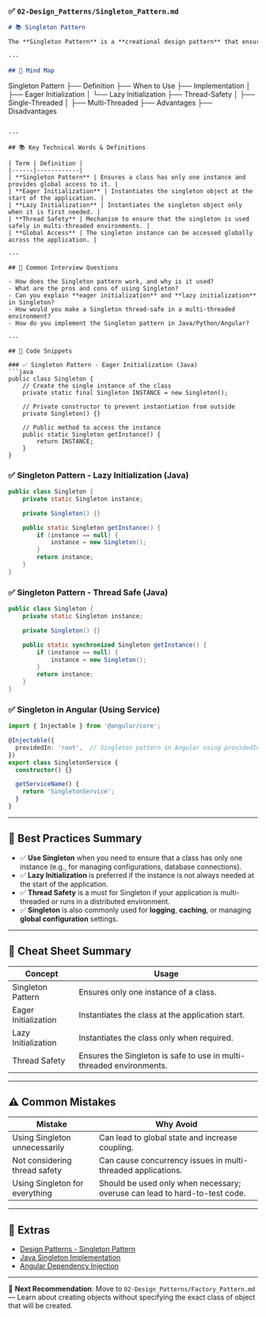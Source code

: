 ### ✅ `02-Design_Patterns/Singleton_Pattern.md`

```markdown
# 📚 Singleton Pattern

The **Singleton Pattern** is a **creational design pattern** that ensures a class has only one instance and provides a global point of access to it. It is used when you need to manage shared resources across your application.

---

## 🧠 Mind Map

```
Singleton Pattern
├── Definition
├── When to Use
├── Implementation
│   ├── Eager Initialization
│   └── Lazy Initialization
├── Thread-Safety
│   ├── Single-Threaded
│   ├── Multi-Threaded
├── Advantages
├── Disadvantages
```

---

## 📚 Key Technical Words & Definitions

| Term | Definition |
|------|------------|
| **Singleton Pattern** | Ensures a class has only one instance and provides global access to it. |
| **Eager Initialization** | Instantiates the singleton object at the start of the application. |
| **Lazy Initialization** | Instantiates the singleton object only when it is first needed. |
| **Thread Safety** | Mechanism to ensure that the singleton is used safely in multi-threaded environments. |
| **Global Access** | The singleton instance can be accessed globally across the application. |

---

## 🔎 Common Interview Questions

- How does the Singleton pattern work, and why is it used?
- What are the pros and cons of using Singleton?
- Can you explain **eager initialization** and **lazy initialization** in Singleton?
- How would you make a Singleton thread-safe in a multi-threaded environment?
- How do you implement the Singleton pattern in Java/Python/Angular?

---

## 🧪 Code Snippets

### ✅ Singleton Pattern - Eager Initialization (Java)
```java
public class Singleton {
    // Create the single instance of the class
    private static final Singleton INSTANCE = new Singleton();

    // Private constructor to prevent instantiation from outside
    private Singleton() {}

    // Public method to access the instance
    public static Singleton getInstance() {
        return INSTANCE;
    }
}
```

### ✅ Singleton Pattern - Lazy Initialization (Java)
```java
public class Singleton {
    private static Singleton instance;

    private Singleton() {}

    public static Singleton getInstance() {
        if (instance == null) {
            instance = new Singleton();
        }
        return instance;
    }
}
```

### ✅ Singleton Pattern - Thread Safe (Java)
```java
public class Singleton {
    private static Singleton instance;

    private Singleton() {}

    public static synchronized Singleton getInstance() {
        if (instance == null) {
            instance = new Singleton();
        }
        return instance;
    }
}
```

### ✅ Singleton in Angular (Using Service)
```typescript
import { Injectable } from '@angular/core';

@Injectable({
  providedIn: 'root',  // Singleton pattern in Angular using providedIn: root
})
export class SingletonService {
  constructor() {}

  getServiceName() {
    return 'SingletonService';
  }
}
```

---

## 🎯 Best Practices Summary

- ✅ **Use Singleton** when you need to ensure that a class has only one instance (e.g., for managing configurations, database connections).
- ✅ **Lazy Initialization** is preferred if the instance is not always needed at the start of the application.
- ✅ **Thread Safety** is a must for Singleton if your application is multi-threaded or runs in a distributed environment.
- ✅ **Singleton** is also commonly used for **logging**, **caching**, or managing **global configuration** settings.

---

## 📘 Cheat Sheet Summary

| Concept | Usage |
|---------|-------|
| Singleton Pattern | Ensures only one instance of a class. |
| Eager Initialization | Instantiates the class at the application start. |
| Lazy Initialization | Instantiates the class only when required. |
| Thread Safety | Ensures the Singleton is safe to use in multi-threaded environments. |

---

## ⚠️ Common Mistakes

| Mistake | Why Avoid |
|---------|-----------|
| Using Singleton unnecessarily | Can lead to global state and increase coupling. |
| Not considering thread safety | Can cause concurrency issues in multi-threaded applications. |
| Using Singleton for everything | Should be used only when necessary; overuse can lead to hard-to-test code. |

---

## 🔗 Extras

- [Design Patterns - Singleton Pattern](https://refactoring.guru/design-patterns/singleton)
- [Java Singleton Implementation](https://www.journaldev.com/1377/java-singleton-design-pattern-best-practices)
- [Angular Dependency Injection](https://angular.io/guide/providers)

---

📌 **Next Recommendation**: Move to `02-Design_Patterns/Factory_Pattern.md` — Learn about creating objects without specifying the exact class of object that will be created.
```

